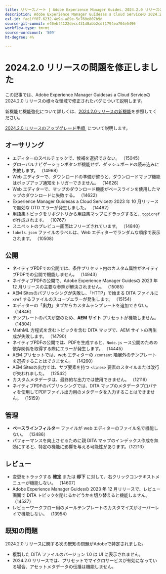 ```yaml
---
title: リリースノート | Adobe Experience Manager Guides、2024.2.0 リリースの問題を修正しました
description: Adobe Experience Manager Guidesas a Cloud Serviceの 2024.2.0 リリースのバグ修正について説明します。
exl-id: fae1ff07-6232-4e9a-a89e-5e760e807b9d
source-git-commit: e40ebf4122decc431d0abb2cdf1794ea704e5496
workflow-type: tm+mt
source-wordcount: '509'
ht-degree: 4%

---
```


# 2024.2.0 リリースの問題を修正しました

この記事では、Adobe Experience Manager Guidesas a Cloud Serviceの 2024.2.0 リリースの様々な領域で修正されたバグについて説明します。

新機能と機能強化について詳しくは、[&#x200B; 2024.2.0リリースの新機能](whats-new-2024-2-0.md)を参照してください。

[2024.2.0 リリースのアップグレード手順 &#x200B;](upgrade-instructions-2024-2-0.md) について説明します。



## オーサリング

- エディターのスペルチェックで、候補を選択できない。 （15045）
- グローバルナビゲーションボタンが機能せず、ダッシュボードの読み込みに失敗します。 （14968）
- Web エディターで、ダウンロードの準備が整うと、ダウンロードマップ機能はポップアップ通知をトリガーできません。 （14626）
- Web エディターで、マップのダウンロード機能がベースラインを使用したマップのダウンロードに失敗する。 （14622）
- Experience Manager Guidesas a Cloud Serviceの 2023 年 10 月リリースで無効な DTD エラーが発生しました。 （14482）
- 用語集トピックをリポジトリから用語集マップにドラッグすると、`topicref` が作成されます。 （10767）
- スニペットのプレビュー画面はフリーズされています。 （14840）
- `labels.json` ファイルのラベルは、Web エディターでランダムな順序で表示されます。 （10508）

## 公開

- ネイティブPDFでの公開では、条件プリセット内のカスタム属性がネイティブPDFでの公開で機能しません。 （14943）
- ネイティブPDFの公開で、Adobe Experience Manager Guidesの 2023 年 12 月リリースの主要な参照が解決されません。 （15085）
- AEM Sitesのパブリッシングが失敗し、「HTTP」で始まる DITA ファイルに `xref` するファイルのスコープエラーが発生します。 （15154）
- エディターの「**出力**」タブからカスタムテンプレートを追加できない。 （14846）
- テンプレートのパスが空のため、**AEM サイト** プリセットが機能しません。 （14804）
- MathML 方程式を含むトピックを含む DITA マップで、AEM サイトの再生成が失敗します。 （14790）
- ネイティブPDFの公開では、PDFを生成すると、`Node.js` ース公開のための依存関係を取得する際にエラーが発生します。 （14445）
- AEM プリセットでは、web エディターの `/content` 階層外のテンプレートを選択することはできません。 （14260）
- AEM Sitesの出力では、サブ要素を持つ `<lines>` 要素のスタイルまたは改行が失われました。 （12542）
- カスタムメタデータは、最終的な出力では使用できません。 （12116）
- ネイティブPDFのパブリッシングでは、DITA マップのメタデータプロパティを使用してPDFファイル出力用のメタデータを入力することはできません。 （15159）



## 管理

- **ベースラインフィルター** ファイルが web エディターのファイル名で機能しない。 （13486）
- パフォーマンスを向上させるために親 DITA マップのインデックス作成を無効にすると、特定の機能に影響を与える可能性があります。（12213）


## レビュー

- 変更をトラックする **確定** または **却下** に対して、右クリックコンテキストメニューが機能しない。 （14607）
- Adobe Experience Manager Guidesの 2023 年 12 月リリースで、レビュー画面で DITA トピックを閉じるかどうかを切り替えると機能しません。 （14537）
- レビューワークフロー用のメールテンプレートのカスタマイズがオーバーレイで機能しない。 （13954）

## 既知の問題

2024.2.0 リリースに関する次の既知の問題がAdobeで特定されました。

- 複製した DITA ファイルのバージョン 1.0 は UI に表示されません。
- 2024.2.0 リリースでは、プリセットでマイクロサービスが有効になっている場合、アセットメタデータの伝播は機能しません。

